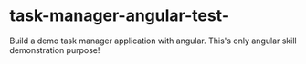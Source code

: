 # task-manager-angular-test-
Build a demo task manager application with angular. This's only angular skill demonstration purpose!

